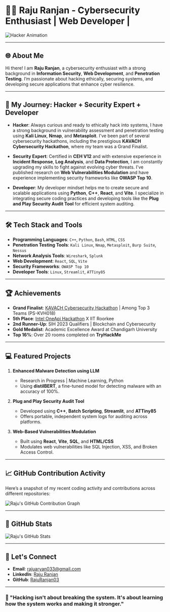 # 👨‍💻 Raju Ranjan - Cybersecurity Enthusiast | Web Developer | 

![Hacker Animation](https://media.giphy.com/media/l0HlHFRbmaZtBRhXG/giphy.gif)

---

## 🌐 About Me
Hi there! I am **Raju Ranjan**, a cybersecurity enthusiast with a strong background in **Information Security**, **Web Development**, and **Penetration Testing**. I’m passionate about hacking ethically, securing systems, and developing secure applications that enhance cyber resilience.

---

## 🔐 My Journey: Hacker + Security Expert + Developer

- **Hacker**: Always curious and ready to ethically hack into systems, I have a strong background in vulnerability assessment and penetration testing using **Kali Linux**, **Nmap**, and **Metasploit**. I've been part of several cybersecurity hackathons, including the prestigious **KAVACH Cybersecurity Hackathon**, where my team was a Grand Finalist.

- **Security Expert**: Certified in **CEH V12** and with extensive experience in **Incident Response**, **Log Analysis**, and **Data Protection**, I am constantly upgrading my skills to fight against evolving cyber threats. I've published research on **Web Vulnerabilities Modulation** and have experience implementing security frameworks like **OWASP Top 10**.

- **Developer**: My developer mindset helps me to create secure and scalable applications using **Python**, **C++**, **React**, and **Vite**. I specialize in integrating secure coding practices and developing tools like the **Plug and Play Security Audit Tool** for efficient system auditing.

---

## 🛠️ Tech Stack and Tools

- **Programming Languages**: `C++`, `Python`, `Bash`, `HTML`, `CSS`
- **Penetration Testing Tools**: `Kali Linux`, `Nmap`, `Metasploit`, `Burp Suite`, `Nessus`
- **Network Analysis Tools**: `Wireshark`, `Splunk`
- **Web Development**: `React`, `SQL`, `Vite`
- **Security Frameworks**: `OWASP Top 10`
- **Developer Tools**: `Linux`, `Streamlit`, `ATTiny85`

---

## 🏆 Achievements

- **Grand Finalist**: [KAVACH Cybersecurity Hackathon](https://www.mygov.in/task/kavach-2023-hackathon) | Among Top 3 Teams (PS-KVH018)
- **5th Place**: [Intel OneApi Hackathon](https://www.intel.com/content/www/us/en/events/oneapi.html) X IIT Roorkee
- **2nd Runner-Up**: SIH 2023 Qualifiers | Blockchain and Cybersecurity
- **Gold Medalist**: Academic Excellence Award at Chandigarh University
- **Top 16%**: Over 20 rooms completed on **TryHackMe**

---

## 💻 Featured Projects

1. **Enhanced Malware Detection using LLM**  
   - Research in Progress | Machine Learning, Python  
   - Using **distilBERT**, a fine-tuned model for detecting malware with an accuracy of 100%.

2. **Plug and Play Security Audit Tool**  
   - Developed using **C++**, **Batch Scripting**, **Streamlit**, and **ATTiny85**  
   - Offers portable, independent system logs for auditing across platforms.

3. **Web-Based Vulnerabilities Modulation**  
   - Built using **React**, **Vite**, **SQL**, and **HTML/CSS**  
   - Modulates web vulnerabilities like SQL Injection, XSS, and Broken Access Control.

---

## 📈 GitHub Contribution Activity

Here’s a snapshot of my recent coding activity and contributions across different repositories:

![Raju's GitHub Contribution Graph](https://github-readme-activity-graph.cyclic.app/graph?username=RajuRanjan03&theme=react-dark)

---

## 🚀 GitHub Stats

![Raju's GitHub Stats](https://github-readme-stats.vercel.app/api?username=RajuRanjan03&show_icons=true&theme=radical)


---

## 💼 Let's Connect

- **Email**: rajuaryan033@gmail.com  
- **LinkedIn**: [Raju Ranjan](https://www.linkedin.com/in/raju-ranjan/)  
- **GitHub**: [RajuRanjan03](https://github.com/RajuRanjan03)

---

### 🌟 "Hacking isn't about breaking the system. It's about learning how the system works and making it stronger."
